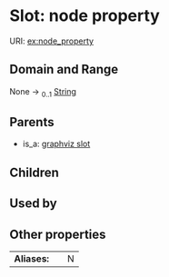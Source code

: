 
# Slot: node property




URI: [ex:node_property](https://w3id.org/kgviz/node_property)


## Domain and Range

None &#8594;  <sub>0..1</sub> [String](types/String.md)

## Parents

 *  is_a: [graphviz slot](graphviz_slot.md)

## Children


## Used by


## Other properties

|  |  |  |
| --- | --- | --- |
| **Aliases:** | | N |

